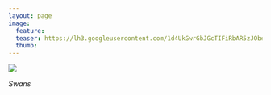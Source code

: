 ```yaml
---
layout: page
image:
  feature:
  teaser: https://lh3.googleusercontent.com/1d4UkGwrGbJGcTIFiRbAR5zJObexq7m9epLWD__LUAI=w245
  thumb:
---
```


[![](https://lh3.googleusercontent.com/7WS8RZ2KmrKjrryJDzQXwU5IGaT_1lp_u09PNTFpTjU=w800)](https://lh3.googleusercontent.com/7WS8RZ2KmrKjrryJDzQXwU5IGaT_1lp_u09PNTFpTjU=s0)

*Swans*
